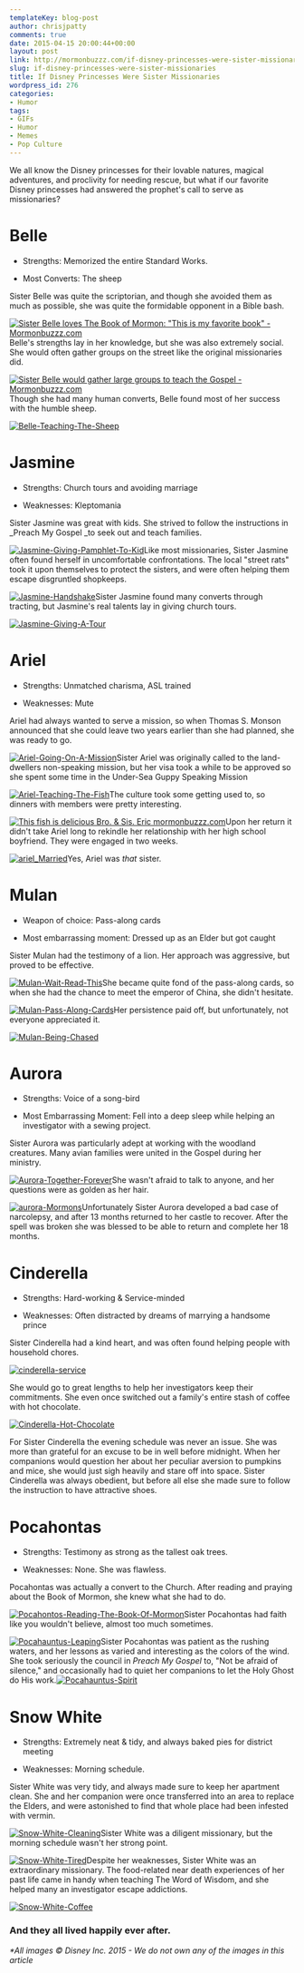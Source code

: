 ```yaml
---
templateKey: blog-post
author: chrisjpatty
comments: true
date: 2015-04-15 20:00:44+00:00
layout: post
link: http://mormonbuzzz.com/if-disney-princesses-were-sister-missionaries/
slug: if-disney-princesses-were-sister-missionaries
title: If Disney Princesses Were Sister Missionaries
wordpress_id: 276
categories:
- Humor
tags:
- GIFs
- Humor
- Memes
- Pop Culture
---
```


We all know the Disney princesses for their lovable natures, magical adventures, and proclivity for needing rescue, but what if our favorite Disney princesses had answered the prophet's call to serve as missionaries?


# Belle





	
  * Strengths: Memorized the entire Standard Works.

	
  * Most Converts: The sheep


Sister Belle was quite the scriptorian, and though she avoided them as much as possible, she was quite the formidable opponent in a Bible bash.

[![Sister Belle loves The Book of Mormon: "This is my favorite book" - Mormonbuzzz.com](http://mormonbuzzz.com/wp-content/uploads/2015/04/Belle-With-Book-Of-Mormon-1024x576.jpg)](http://mormonbuzzz.com/wp-content/uploads/2015/04/Belle-With-Book-Of-Mormon.jpg)Belle's strengths lay in her knowledge, but she was also extremely social.  She would often gather groups on the street like the original missionaries did.

[![Sister Belle would gather large groups to teach the Gospel - Mormonbuzzz.com](http://mormonbuzzz.com/wp-content/uploads/2015/04/Belle-Preaching.jpg)](http://mormonbuzzz.com/wp-content/uploads/2015/04/Belle-Preaching.jpg)Though she had many human converts, Belle found most of her success with the humble sheep.

[![Belle-Teaching-The-Sheep](http://mormonbuzzz.com/wp-content/uploads/2015/04/Belle-Teaching-The-Sheep-1024x658.jpg)](http://mormonbuzzz.com/wp-content/uploads/2015/04/Belle-Teaching-The-Sheep.jpg)


#  Jasmine





	
  * Strengths: Church tours and avoiding marriage

	
  * Weaknesses: Kleptomania


Sister Jasmine was great with kids.  She strived to follow the instructions in _Preach My Gospel _to seek out and teach families.

[![Jasmine-Giving-Pamphlet-To-Kid](http://mormonbuzzz.com/wp-content/uploads/2015/04/Jasmine-Giving-Pamphlet-To-Kid.jpg)](http://mormonbuzzz.com/wp-content/uploads/2015/04/Jasmine-Giving-Pamphlet-To-Kid.jpg)Like most missionaries, Sister Jasmine often found herself in uncomfortable confrontations.  The local "street rats" took it upon themselves to protect the sisters, and were often helping them escape disgruntled shopkeeps.

[![Jasmine-Handshake](http://mormonbuzzz.com/wp-content/uploads/2015/04/Jasmine-Handshake.jpg)](http://mormonbuzzz.com/wp-content/uploads/2015/04/Jasmine-Handshake.jpg)Sister Jasmine found many converts through tracting, but Jasmine's real talents lay in giving church tours.

[![Jasmine-Giving-A-Tour](http://mormonbuzzz.com/wp-content/uploads/2015/04/Jasmine-Giving-A-Tour.jpg)](http://mormonbuzzz.com/wp-content/uploads/2015/04/Jasmine-Giving-A-Tour.jpg)


# Ariel





	
  * Strengths: Unmatched charisma, ASL trained

	
  * Weaknesses: Mute


Ariel had always wanted to serve a mission, so when Thomas S. Monson announced that she could leave two years earlier than she had planned, she was ready to go.

[![Ariel-Going-On-A-Mission](http://mormonbuzzz.com/wp-content/uploads/2015/04/Ariel-Going-On-A-Mission1-1024x576.jpg)](http://mormonbuzzz.com/wp-content/uploads/2015/04/Ariel-Going-On-A-Mission1.jpg)Sister Ariel was originally called to the land-dwellers non-speaking mission, but her visa took a while to be approved so she spent some time in the Under-Sea Guppy Speaking Mission

[![Ariel-Teaching-The-Fish](http://mormonbuzzz.com/wp-content/uploads/2015/04/Ariel-Teaching-The-Fish.jpg)](http://mormonbuzzz.com/wp-content/uploads/2015/04/Ariel-Teaching-The-Fish.jpg)The culture took some getting used to, so dinners with members were pretty interesting.

[![This fish is delicious Bro. & Sis. Eric mormonbuzzz.com](http://mormonbuzzz.com/wp-content/uploads/2015/04/Ariel-Accessories.jpg)](http://mormonbuzzz.com/wp-content/uploads/2015/04/Ariel-Accessories.jpg)Upon her return it didn't take Ariel long to rekindle her relationship with her high school boyfriend.  They were engaged in two weeks.

[![ariel_Married](http://mormonbuzzz.com/wp-content/uploads/2015/04/ariel_Married.gif)](http://mormonbuzzz.com/wp-content/uploads/2015/04/ariel_Married.gif)Yes, Ariel was _that_ sister.


# Mulan





	
  * Weapon of choice: Pass-along cards

	
  * Most embarrassing moment: Dressed up as an Elder but got caught


Sister Mulan had the testimony of a lion.  Her approach was aggressive, but proved to be effective.

[![Mulan-Wait-Read-This](http://mormonbuzzz.com/wp-content/uploads/2015/04/Mulan-Wait-Read-This1-1024x817.jpg)](http://mormonbuzzz.com/wp-content/uploads/2015/04/Mulan-Wait-Read-This1.jpg)She became quite fond of the pass-along cards, so when she had the chance to meet the emperor of China, she didn't hesitate.

[![Mulan-Pass-Along-Cards](http://mormonbuzzz.com/wp-content/uploads/2015/04/Mulan-Pass-Along-Cards.jpg)](http://mormonbuzzz.com/wp-content/uploads/2015/04/Mulan-Pass-Along-Cards.jpg)Her persistence paid off, but unfortunately, not everyone appreciated it.

[![Mulan-Being-Chased](http://mormonbuzzz.com/wp-content/uploads/2015/04/Mulan-Being-Chased.jpg)](http://mormonbuzzz.com/wp-content/uploads/2015/04/Mulan-Being-Chased.jpg)


# Aurora





	
  * Strengths: Voice of a song-bird

	
  * Most Embarrassing Moment: Fell into a deep sleep while helping an investigator with a sewing project.


Sister Aurora was particularly adept at working with the woodland creatures.  Many avian families were united in the Gospel during her ministry.

[![Aurora-Together-Forever](http://mormonbuzzz.com/wp-content/uploads/2015/04/Aurora-Together-Forever-1024x571.jpg)](http://mormonbuzzz.com/wp-content/uploads/2015/04/Aurora-Together-Forever.jpg)She wasn't afraid to talk to anyone, and her questions were as golden as her hair.

[![aurora-Mormons](http://mormonbuzzz.com/wp-content/uploads/2015/04/aurora-Mormons.jpg)](http://mormonbuzzz.com/wp-content/uploads/2015/04/aurora-Mormons.jpg)Unfortunately Sister Aurora developed a bad case of narcolepsy, and after 13 months returned to her castle to recover.  After the spell was broken she was blessed to be able to return and complete her 18 months.


# Cinderella





	
  * Strengths: Hard-working & Service-minded

	
  * Weaknesses: Often distracted by dreams of marrying a handsome prince


Sister Cinderella had a kind heart, and was often found helping people with household chores.

[![cinderella-service](http://mormonbuzzz.com/wp-content/uploads/2015/04/cinderella-service.jpg)](http://mormonbuzzz.com/wp-content/uploads/2015/04/cinderella-service.jpg)

She would go to great lengths to help her investigators keep their commitments.  She even once switched out a family's entire stash of coffee with hot chocolate.

[![Cinderella-Hot-Chocolate](http://mormonbuzzz.com/wp-content/uploads/2015/04/Cinderella-Hot-Chocolate.jpg)](http://mormonbuzzz.com/wp-content/uploads/2015/04/Cinderella-Hot-Chocolate.jpg)

For Sister Cinderella the evening schedule was never an issue.  She was more than grateful for an excuse to be in well before midnight.  When her companions would question her about her peculiar aversion to pumpkins and mice, she would just sigh heavily and stare off into space.  Sister Cinderella was always obedient, but before all else she made sure to follow the instruction to have attractive shoes.


# Pocahontas





	
  * Strengths: Testimony as strong as the tallest oak trees.

	
  * Weaknesses: None. She was flawless.


Pocahontas was actually a convert to the Church.  After reading and praying about the Book of Mormon, she knew what she had to do.

[![Pocahontos-Reading-The-Book-Of-Mormon](http://mormonbuzzz.com/wp-content/uploads/2015/04/Pocahontos-Reading-The-Book-Of-Mormon.jpg)](http://mormonbuzzz.com/wp-content/uploads/2015/04/Pocahontos-Reading-The-Book-Of-Mormon.jpg)Sister Pocahontas had faith like you wouldn't believe, almost too much sometimes.

[![Pocahauntus-Leaping](http://mormonbuzzz.com/wp-content/uploads/2015/04/Pocahauntus-Leaping.jpg)](http://mormonbuzzz.com/wp-content/uploads/2015/04/Pocahauntus-Leaping.jpg)Sister Pocahontas was patient as the rushing waters, and her lessons as varied and interesting as the colors of the wind.  She took seriously the council in _Preach My Gospel_ to, "Not be afraid of silence," and occasionally had to quiet her companions to let the Holy Ghost do His work.[![Pocahauntus-Spirit](http://mormonbuzzz.com/wp-content/uploads/2015/04/Pocahauntus-Spirit.jpg)](http://mormonbuzzz.com/wp-content/uploads/2015/04/Pocahauntus-Spirit.jpg)


# Snow White





	
  * Strengths: Extremely neat & tidy, and always baked pies for district meeting

	
  * Weaknesses: Morning schedule.


Sister White was very tidy, and always made sure to keep her apartment clean.  She and her companion were once transferred into an area to replace the Elders, and were astonished to find that whole place had been infested with vermin.

[![Snow-White-Cleaning](http://mormonbuzzz.com/wp-content/uploads/2015/04/Snow-White-Cleaning-1024x760.jpg)](http://mormonbuzzz.com/wp-content/uploads/2015/04/Snow-White-Cleaning.jpg)Sister White was a diligent missionary, but the morning schedule wasn't her strong point.

[![Snow-White-Tired](http://mormonbuzzz.com/wp-content/uploads/2015/04/Snow-White-Tired.jpg)](http://mormonbuzzz.com/wp-content/uploads/2015/04/Snow-White-Tired.jpg)Despite her weaknesses, Sister White was an extraordinary missionary.  The food-related near death experiences of her past life came in handy when teaching The Word of Wisdom, and she helped many an investigator escape addictions.

[![Snow-White-Coffee](http://mormonbuzzz.com/wp-content/uploads/2015/04/Snow-White-Coffee.jpg)](http://mormonbuzzz.com/wp-content/uploads/2015/04/Snow-White-Coffee.jpg)


### And they all lived happily ever after.




_*All images © Disney Inc. 2015 - We do not own any of the images in this article_
